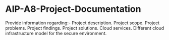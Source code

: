 # AIP-A8-Project-Documentation
Provide information regarding:-
Project description.
Project scope.
Project problems.
Project findings.
Project solutions.
Cloud services.
Different cloud infrastructure model for the secure environment. 
